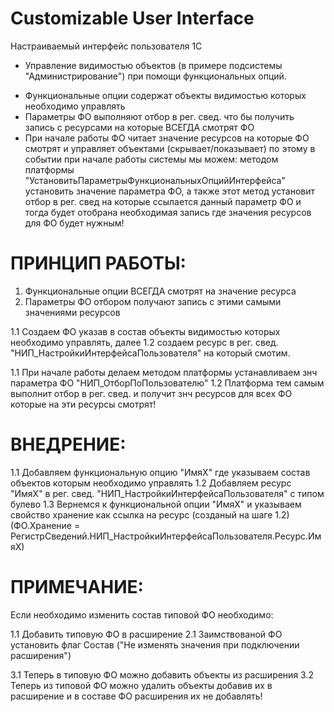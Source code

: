 # Customizable User Interface
Настраиваемый интерфейс пользователя 1C

* Управление видимостью объектов (в примере подсистемы "Администрирование") при помощи функциональных опций.

- Функциональные опции содержат объекты видимостью которых необходимо управлять
- Параметры ФО выполняют отбор в рег. свед. что бы получить запись с ресурсами на которые ВСЕГДА смотрят ФО
- При начале работы ФО читает значение ресурсов на которые ФО смотрят и управляет объектами (скрывает/показывает)
  по этому в событии при начале работы системы мы можем: методом платформы "УстановитьПараметрыФункциональныхОпцийИнтерфейса"
  установить значение параметра ФО, а также этот метод установит отбор в рег. свед на которые ссылается данный параметр ФО и
  тогда будет отобрана необходимая запись где значения ресурсов для ФО будет нужным!

# ПРИНЦИП РАБОТЫ:

1. Функциональные опции ВСЕГДА смотрят на значение ресурса
2. Параметры ФО отбором получают запись с этими самыми значениями ресурсов

1.1 Создаем ФО указав в состав объекты видимостью которых необходимо управлять, далее
1.2 создаем ресурс в рег. свед. "НИП_НастройкиИнтерфейсаПользователя" на который смотим.

1.1 При начале работы делаем методом платформы устанавливаем знч параметра ФО "НИП_ОтборПоПользователю"
1.2 Платформа тем самым выполнит отбор в рег. свед. и получит знч ресурсов для всех ФО которые на эти ресурсы смотрят!


# ВНЕДРЕНИЕ:

1.1 Добавляем функциональную опцию "ИмяХ" где указываем состав объектов которым необходимо управлять
1.2 Добавляем ресурс "ИмяХ" в рег. свед. "НИП_НастройкиИнтерфейсаПользователя" с типом булево
1.3 Вернемся к функциональной опции "ИмяХ" и указываем свойство хранение как ссылка на ресурс (созданый на шаге 1.2)
(ФО.Хранение = РегистрСведений.НИП_НастройкиИнтерфейсаПользователя.Ресурс.ИмяХ)

# ПРИМЕЧАНИЕ:

Если необходимо изменить состав типовой ФО необходимо:

1.1 Добавить типовую ФО в расширение
2.1 Заимствованой ФО установить флаг Состав ("Не изменять значения при подключении расширения")

3.1 Теперь в типовую ФО можно добавить объекты из расширения
3.2 Теперь из типовой ФО можно удалить объекты добавив их в расширение и в составе ФО расширения их не добавлять!
